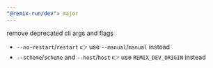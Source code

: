 ```yaml
---
"@remix-run/dev": major
---
```


remove deprecated cli args and flags

- `--no-restart`/`restart` 👉 use `--manual`/`manual` instead
- `--scheme`/`scheme` and `--host`/`host` 👉 use `REMIX_DEV_ORIGIN` instead
